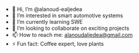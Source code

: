 - 👋 Hi, I’m @alanoud-ealjedea
- 👀 I’m interested in smart automotive systems
- 🌱 I’m currently learning SWE
- 💞️ I’m looking to collaborate on exciting projects
- 📫 How to reach me: alanoudaljedea@gmail.com
- ⚡ Fun fact: Coffee expert, love plants

<!---
alanoud-ealjedea/alanoud-ealjedea is a ✨ special ✨ repository because its `README.md` (this file) appears on your GitHub profile.
You can click the Preview link to take a look at your changes.
--->
